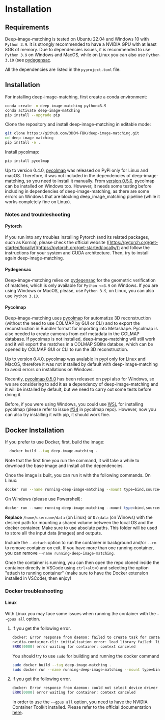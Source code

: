 # Installation

## Requirements

Deep-image-matching is tested on Ubuntu 22.04 and Windows 10 with `Python 3.9`. It is strongly recommended to have a NVIDIA GPU with at least 8GB of memory.
Due to dependencies issues, it is recommended to use `Python 3.9` on Windows and MacOS, while on Linux you can also use `Python 3.10` (see [pydegensac](#pydegensac).

All the dependencies are listed in the `pyproject.toml` file.

## Installation

For installing deep-image-matching, first create a conda environment:

```bash
conda create -n deep-image-matching python=3.9
conda activate deep-image-matching
pip install --upgrade pip
```

Clone the repository and install deep-image-matching in editable mode:

```bash
git clone https://github.com/3DOM-FBK/deep-image-matching.git
cd deep-image-matching
pip install -e .
```

Install pycolmap:

```bash
pip install pycolmap
```

Up to version 0.4.0, [pycolmap](https://github.com/colmap/pycolmap) was released on PyPi only for Linux and macOS.
Therefore, it was not included in the dependencies of deep-image-matching, so you need to install it manually.
From [version 0.5.0](https://github.com/colmap/pycolmap/releases/tag/v0.5.0), pycolmap can be installed on Windows too. However, it needs some testing before including in dependencies of deep-image-matching, as there are some errors on Windows that are blocking deep_image_matching pipeline (while it works completely fine on Linux).

### Notes and troubleshooting

#### Pytorch

If you run into any troubles installing Pytorch (and its related packages, such as Kornia), please check the official website ([https://pytorch.org/get-started/locally/](https://pytorch.org/get-started/locally/)) and follow the instructions for your system and CUDA architecture. Then, try to install again deep-image-matching.

#### Pydegensac

Deep-image-matching relies on [pydegensac](https://github.com/ducha-aiki/pydegensac) for the geometric verification of matches, which is only available for `Python <=3.9` on Windows. If you are using Windows or MacOS, please, use `Python 3.9`, on Linux, you can also use `Python 3.10`.

#### Pycolmap

Deep-image-matching uses [pycolmap](https://github.com/colmap/pycolmap) for automatize 3D reconstruction (without the need to use COLMAP by GUI or CLI) and to export the reconstruction in Bundler format for importing into Metashape.
Pycolmap is alse needed to create cameras from exif metadata in the COLMAP database.
If pycolmap is not installed, deep-image-matching will still work and it will export the matches in a COLMAP SQlite databse, which can be opened by COLMAP GUI or CLI to run the 3D reconstruction.

Up to version 0.4.0, pycolmap was avalable in [pypi](https://pypi.org/project/pycolmap/) only for Linux and MacOS, therefore it was not installed by default with
deep-image-matching to avoid errors on installations on Windows.

Recently, [pycolmap 0.5.0](https://github.com/colmap/pycolmap/releases/tag/v0.5.0) has been released on pypi also for Windows, so we are considering to add it as a dependency of deep-image-matching and it will be installed by default, but we need to carry out some tests before doing it.

Before, if you were using Windows, you could use [WSL](https://learn.microsoft.com/en-us/windows/wsl/install) for installing pycolmap (please refer to issue [#34](https://github.com/colmap/pycolmap/issues/34) in pycolmap repo).
However, now you can also try installing it with pip, it should work fine.

## Docker Installation

If you prefer to use Docker, first, build the image:

```bash
  docker build --tag deep-image-matching .
```

Note that the first time you run the command, it will take a while to download the base image and install all the dependencies.

Once the image is built, you can run it with the following commands.
On Linux:

```bash
docker run --name running-deep-image-matching --mount type=bind,source=/home/username/data,target=/workspace/data --gpus all -it deep-image-matching
```

On Windows (please use Powershell):

```powershell
docker run --name running-deep-image-matching --mount type=bind,source=D:\data,target=/workspace/data --gpus all -it deep-image-matching
```

**Replace** `/home/username/data` (on Linux) or `D:\data` (on Winows) with the desired path for mounting a shared volume between the local OS and the docker container. Make sure to use absolute paths. This folder will be used to store alll the input data (images) and outputs.

Include the `--detach` option to run the container in background and/or `--rm` to remove container on exit. If you have more than one running container, you can remove `--name running-deep-image-matching`.

Once the container is running, you can then open the repo cloned inside the container directly in VSCode using `ctrl+alt+O` and selecting the option "attach to running container" (make sure to have the Docker extension installed in VSCode), then enjoy!

### Docker troubleshooting

#### Linux

With Linux you may face some issues when running the container with the `--gpus all` option.

1. If you get the following error.

   ```bash
   docker: Error response from daemon: failed to create task for container: failed to create shim task: OCI runtime create failed: runc create failed: unable to start container process: error during container init: error running hook #0: error running hook: exit status 1, stdout: , stderr: Auto-detected mode as 'legacy'
   nvidia-container-cli: initialization error: load library failed: libnvidia-ml.so.1: cannot open shared object file: no such file or directory: unknown.
   ERRO[0000] error waiting for container: context canceled
   ```

   You should try to use `sudo` for building and running the docker command

   ```bash
   sudo docker build --tag deep-image-matching .
   sudo docker run --name running-deep-image-matching --mount type=bind,source=/home/username/data,target=/workspace/data --gpus all -it deep-image-matching
   ```

2. If you get the following error.

   ```bash
   docker: Error response from daemon: could not select device driver "" with capabilities: [[gpu]].
   ERRO[0000] error waiting for container: context canceled
   ```

   In order to use the `--gpus all` option, you need to have the NVIDIA Container Toolkit installed. Please refer to the official documentation [here](https://docs.nvidia.com/datacenter/cloud-native/container-toolkit/install-guide.html#installing-on-ubuntu-and-debian).
